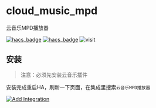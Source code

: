 # cloud_music_mpd
云音乐MPD播放器

[![hacs_badge](https://img.shields.io/badge/Home-Assistant-%23049cdb)](https://www.home-assistant.io/)
[![hacs_badge](https://img.shields.io/badge/HACS-Custom-41BDF5.svg)](https://github.com/hacs/integration)
![visit](https://visitor-badge.laobi.icu/badge?page_id=shaonianzhentan.cloud_music_mpd&left_text=visit)

## 安装

> 注意：必须先安装云音乐插件

安装完成重启HA，刷新一下页面，在集成里搜索`云音乐MPD播放器`

[![Add Integration](https://my.home-assistant.io/badges/config_flow_start.svg)](https://my.home-assistant.io/redirect/config_flow_start?domain=cloud_music_mpd)